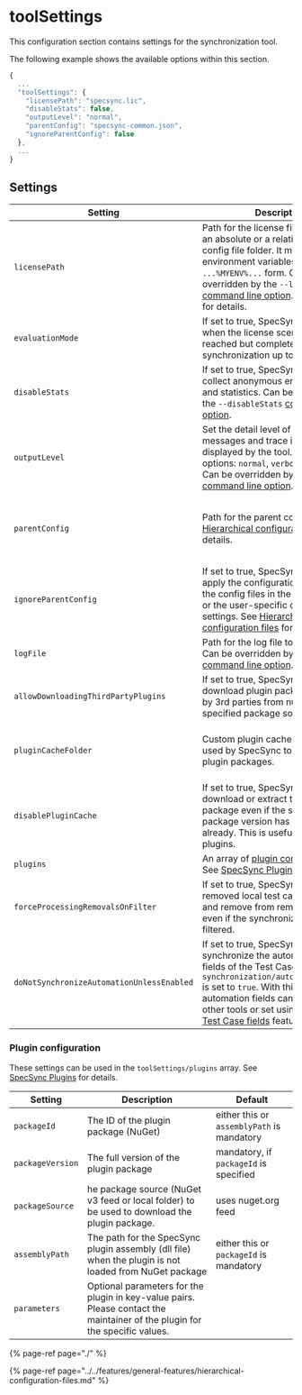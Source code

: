 # toolSettings

This configuration section contains settings for the synchronization tool.

The following example shows the available options within this section.

```javascript
{
  ...
  "toolSettings": {
    "licensePath": "specsync.lic",
    "disableStats": false,
    "outputLevel": "normal",
    "parentConfig": "specsync-common.json",
    "ignoreParentConfig": false
  }, 
  ...
}
```

## Settings

| Setting | Description | Default |
| ------- | ----------- | ------- |
| `licensePath` | Path for the license file. Can contain an absolute or a relative path to the config file folder. It may contain environment variables in `...%MYENV%...` form. Can be overridden by the `--license` [command line option](../command-line-reference/#common-command-line-options). See [Licensing](../../licensing.md) for details. | `specsync.lic` |
| `evaluationMode` | If set to true, SpecSync will not fail when the license scenario limit is reached but completes the synchronization up to the limit. | `false` |
| `disableStats` | If set to true, SpecSync will not collect anonymous error diagnostics and statistics. Can be overridden by the `--disableStats`  [command line option](../command-line-reference/#common-command-line-options). | `false` |
| `outputLevel` | Set the detail level of error messages and trace information displayed by the tool. Available options: `normal`, `verbose` and `debug`. Can be overridden by the `--verbose` [command line option](../command-line-reference/#common-command-line-options). | `normal` |
| `parentConfig` | Path for the parent config file. See [Hierarchical configuration files](../../features/general-features/hierarchical-configuration-files.md) for details. | not specified, the files in the parent folder will be considered |
| `ignoreParentConfig` | If set to true, SpecSync will not apply the configuration settings of the config files in the parent folders or the user-specific configuration settings. See [Hierarchical configuration files](../../features/general-features/hierarchical-configuration-files.md) for details. | `false` |
| `logFile` | Path for the log file to be created. Can be overridden by the `--log` [command line option](../command-line-reference/#common-command-line-options). | no log file |
| `allowDownloadingThirdPartyPlugins` | If set to true, SpecSync is allowed to download plugin packages created by 3rd parties from nuget.org or the specified package source. | `false` |
| `pluginCacheFolder` | Custom plugin cache folder to be used by SpecSync to download plugin packages. | plugins stored in the SpecSync app data folder | 
| `disablePluginCache` | If set to true, SpecSync will always download or extract the plugin package even if the same plugin package version has been used already. This is useful for testing plugins. | `false` |
| `plugins` | An array of [plugin configurations](#plugin-configuration). See [SpecSync Plugins](../../features/general-features/specsync-plugins.md) for details. | no plugins |
| `forceProcessingRemovalsOnFilter` | If set to true, SpecSync will process removed local test cases (ie. add tag and remove from remote scope), even if the synchronization is filtered. | `false` |
| `doNotSynchronizeAutomationUnlessEnabled` | If set to true, SpecSync will not synchronize the automation-related fields of the Test Case unless the `synchronization/automation/enabled` is set to `true`. With this setting, the automation fields can be updated by other tools or set using the [Update Test Case fields](../../features/push-features/update-test-case-fields.md#update-automation-fields) feature. | `false` |

### Plugin configuration 

These settings can be used in the `toolSettings/plugins` array. See [SpecSync Plugins](../../features/general-features/specsync-plugins.md) for details.

| Setting | Description | Default |
| ------- | ----------- | ------- |
| `packageId` | The ID of the plugin package (NuGet) | either this or `assemblyPath` is mandatory |
| `packageVersion` | The full version of the plugin package | mandatory, if `packageId` is specified |
| `packageSource` | he package source (NuGet v3 feed or local folder) to be used to download the plugin package. | uses nuget.org feed |
| `assemblyPath` | The path for the SpecSync plugin assembly (dll file) when the plugin is not loaded from NuGet package | either this or `packageId` is mandatory | 
| `parameters` | Optional parameters for the plugin in key-value pairs. Please contact the maintainer of the plugin for the specific values. |

{% page-ref page="./" %}

{% page-ref page="../../features/general-features/hierarchical-configuration-files.md" %}

